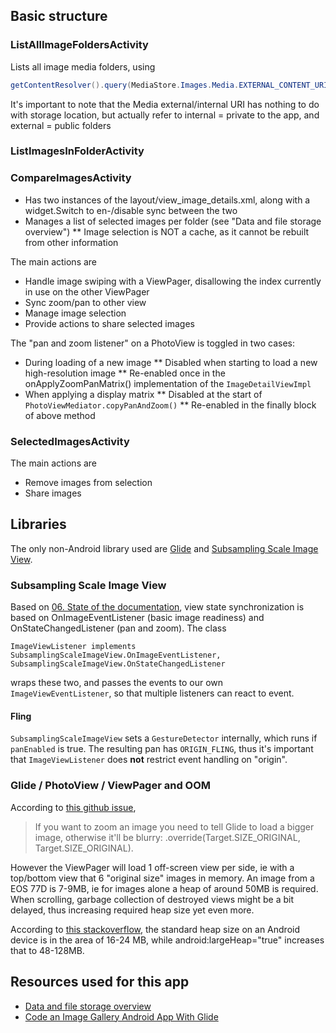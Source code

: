 ## Basic structure

### ListAllImageFoldersActivity
Lists all image media folders, using 
```java
getContentResolver().query(MediaStore.Images.Media.EXTERNAL_CONTENT_URI);
```
It's important to note that the Media external/internal URI has nothing to do with storage location, 
but actually refer to internal = private to the app, and external = public folders

### ListImagesInFolderActivity

### CompareImagesActivity

* Has two instances of the layout/view_image_details.xml, along with a widget.Switch to en-/disable sync between the two
* Manages a list of selected images per folder (see "Data and file storage overview")
** Image selection is NOT a cache, as it cannot be rebuilt from other information

The main actions are
* Handle image swiping with a ViewPager, disallowing the index currently in use on the other ViewPager
* Sync zoom/pan to other view
* Manage image selection
* Provide actions to share selected images

The "pan and zoom listener" on a PhotoView is toggled in two cases:

* During loading of a new image
** Disabled when starting to load a new high-resolution image
** Re-enabled once in the onApplyZoomPanMatrix() implementation of the `ImageDetailViewImpl`
* When applying a display matrix
** Disabled at the start of `PhotoViewMediator.copyPanAndZoom()`
** Re-enabled in the finally block of above method 


### SelectedImagesActivity

The main actions are
* Remove images from selection
* Share images 


## Libraries

The only non-Android library used are [Glide](https://github.com/bumptech/glide) and [Subsampling Scale Image View](https://github.com/davemorrissey/subsampling-scale-image-view).

### Subsampling Scale Image View

Based on [06. State of the documentation](https://github.com/davemorrissey/subsampling-scale-image-view/wiki/06.-State), view state synchronization
is based on OnImageEventListener (basic image readiness) and OnStateChangedListener (pan and zoom). The class
```
ImageViewListener implements SubsamplingScaleImageView.OnImageEventListener, SubsamplingScaleImageView.OnStateChangedListener 
```

wraps these two, and passes the events to our own `ImageViewEventListener`, so that multiple listeners can react to event.

#### Fling

`SubsamplingScaleImageView` sets a `GestureDetector` internally, which runs if `panEnabled` is true. The resulting pan has `ORIGIN_FLING`,
thus it's important that `ImageViewListener` does **not** restrict event handling on "origin".

### Glide / PhotoView / ViewPager and OOM

According to [this github issue](https://github.com/bumptech/glide/issues/974),
> If you want to zoom an image you need to tell Glide to load a bigger image, otherwise it'll be blurry: 
> .override(Target.SIZE_ORIGINAL, Target.SIZE_ORIGINAL).

However the ViewPager will load 1 off-screen view per side, ie with a top/bottom view that 6 "original size" 
images in memory. An image from a EOS 77D is 7-9MB, ie for images alone a heap of around 50MB is required.
When scrolling, garbage collection of destroyed views might be a bit delayed, thus increasing required
heap size yet even more.

According to [this stackoverflow](https://stackoverflow.com/questions/10747211/how-much-memory-does-each-android-process-get), the
standard heap size on an Android device is in the area of 16-24 MB, while android:largeHeap="true" increases
that to 48-128MB.


## Resources used for this app

* [Data and file storage overview](https://developer.android.com/guide/topics/data/data-storage)
* [Code an Image Gallery Android App With Glide](https://code.tutsplus.com/tutorials/code-an-image-gallery-android-app-with-glide--cms-28207)

